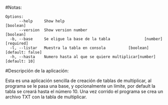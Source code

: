 #Notas:

```
Options:
      --help     Show help                                             [boolean]
      --version  Show version number                                   [boolean]
  -b, --base     Se eligue la base de la tabla               [number] [required]
  -l, --listar   Muestra la tabla en consola          [boolean] [default: false]
  -h, --hasta    Numero hasta al que se quiere multiplicar[number] [default: 10]

```

#Descripción de la aplicación:

Esta es una aplicación sencilla de creación de tablas de multiplicar, al programa se le pasa una base, y opcionalmente un límite, por default la tabla se creará hasta el número 10.
Una vez corrido el programa se crea un archivo TXT con la tabla de multiplicar. 